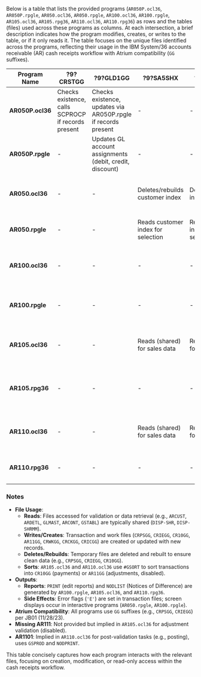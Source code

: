 Below is a table that lists the provided programs (`AR050P.ocl36`, `AR050P.rpgle`, `AR050.ocl36`, `AR050.rpgle`, `AR100.ocl36`, `AR100.rpgle`, `AR105.ocl36`, `AR105.rpg36`, `AR110.ocl36`, `AR110.rpg36`) as rows and the tables (files) used across these programs as columns. At each intersection, a brief description indicates how the program modifies, creates, or writes to the table, or if it only reads it. The table focuses on the unique files identified across the programs, reflecting their usage in the IBM System/36 accounts receivable (AR) cash receipts workflow with Atrium compatibility (`GG` suffixes).

| Program Name       | ?9?CRSTGG | ?9?GLD1GG | ?9?SA5SHX | ?9?SA5FIND | ?9?CRCKGG | ?9?CRWKGG | ?9?ARCUST | ?9?ARDETL | ?9?ARCONT | ?9?GLMAST | ?9?CRPSGG | ?9?CRIEGG | ?9?CR10GG | ?9?AR11GG | ?9?CRICGG | ?9?GSTABL | ?9?SA5FINM | ?9?GSPROD | ?9?ar100d | PRINT | NODLIST |
|--------------------|-----------|-----------|-----------|------------|-----------|-----------|-----------|-----------|-----------|-----------|-----------|-----------|-----------|-----------|-----------|-----------|------------|-----------|-----------|-------|---------|
| **AR050P.ocl36**   | Checks existence, calls SCPROCP if records present | Checks existence, updates via AR050P.rpgle if records present | - | - | - | - | - | - | - | - | - | - | - | - | - | - | - | - | - | - | - |
| **AR050P.rpgle**   | - | Updates GL account assignments (debit, credit, discount) | - | - | - | - | Reads for customer validation | - | Reads for default GL accounts | Reads for GL validation | - | - | - | - | - | - | - | - | - | - | - |
| **AR050.ocl36**    | - | - | Deletes/rebuilds customer index | Deletes/rebuilds invoice index | Deletes/rebuilds check work file | Deletes/rebuilds invoice work file | Reads (shared) for customer data | Reads (shared) for invoice data | Reads (shared) for company data | - | - | - | - | - | - | - | - | - | - | - | - |
| **AR050.rpgle**    | - | - | Reads customer index for selection | Reads invoice index for selection | Writes check data (e.g., CRCKAM, CRCKNO) | Writes invoice data (e.g., AWAMPD, AWCKNO) | Reads for customer validation | Reads for invoice validation | Reads for company defaults | - | - | - | - | - | - | - | - | - | - | - | - |
| **AR100.ocl36**    | - | - | - | - | - | - | Reads (shared) for customer data | Reads (shared) for invoice data | Reads (shared) for company data | Reads (shared) for GL validation | - | Deletes/rebuilds transaction file | - | - | - | - | - | - | - | - | - |
| **AR100.rpgle**    | - | - | - | - | - | - | Reads for customer validation | Reads for invoice validation | Reads for company defaults | Reads for GL validation | - | Writes transaction records (e.g., ATAMT, ATCKNO) | - | - | - | - | - | - | Reads/writes for screen data | Writes edit report | - |
| **AR105.ocl36**    | - | - | Reads (shared) for sales data | Reads (shared) for sales data | Reads check data (shared) | Reads invoice data | Reads (shared) for customer data | Reads (shared) for invoice data | Reads (shared) for company data | Reads (shared) for GL validation | Deletes/rebuilds transaction file | - | Deletes/sorts into payment file | Deletes/sorts into adjustment file | - | Reads (shared) for configuration | Reads (shared) for sales data | Reads (shared) for AR1101 | - | Writes edit report | Writes NOD report |
| **AR105.rpg36**    | - | - | - | - | Reads check data (e.g., CRCKAM) | Reads invoice data (e.g., AWAMPD) | Reads for customer validation | Reads for invoice validation | Reads for company defaults, GL accounts | - | Writes payment/unapplied cash/finance charge records | - | - | - | - | - | - | - | - | - | - |
| **AR110.ocl36**    | - | - | Reads (shared) for sales data | Reads (shared) for sales data | - | - | Reads (shared) for customer data | Reads (shared) for invoice data | Reads (shared) for company data | Reads (shared) for GL validation | - | Deletes/reads transaction file | Deletes/sorts into payment file | - | Deletes/rebuilds check file | Reads (shared) for configuration | Reads (shared) for sales data | Reads (shared) for AR1101 | - | Writes edit report | Writes NOD report |
| **AR110.rpg36**    | - | - | - | - | - | - | Reads for customer validation | Reads for invoice validation | Reads for company defaults | Reads for GL validation | - | Updates with error flags ('E'/' ') | Reads sorted transactions | - | Reads check data (e.g., CRCKAM) | Reads for configuration | - | - | - | Writes edit report | Writes NOD report |

### Notes
- **File Usage**:
  - **Reads**: Files accessed for validation or data retrieval (e.g., `ARCUST`, `ARDETL`, `GLMAST`, `ARCONT`, `GSTABL`) are typically shared (`DISP-SHR`, `DISP-SHRMM`).
  - **Writes/Creates**: Transaction and work files (`CRPSGG`, `CRIEGG`, `CR10GG`, `AR11GG`, `CRWKGG`, `CRCKGG`, `CRICGG`) are created or updated with new records.
  - **Deletes/Rebuilds**: Temporary files are deleted and rebuilt to ensure clean data (e.g., `CRPSGG`, `CRIEGG`, `CR10GG`).
  - **Sorts**: `AR105.ocl36` and `AR110.ocl36` use `#GSORT` to sort transactions into `CR10GG` (payments) or `AR11GG` (adjustments, disabled).
- **Outputs**:
  - **Reports**: `PRINT` (edit reports) and `NODLIST` (Notices of Difference) are generated by `AR100.rpgle`, `AR105.ocl36`, and `AR110.rpg36`.
  - **Side Effects**: Error flags (`'E'`) are set in transaction files; screen displays occur in interactive programs (`AR050.rpgle`, `AR100.rpgle`).
- **Atrium Compatibility**: All programs use `GG` suffixes (e.g., `CRPSGG`, `CRIEGG`) per JB01 (11/28/23).
- **Missing AR111**: Not provided but implied in `AR105.ocl36` for adjustment validation (disabled).
- **AR1101**: Implied in `AR110.ocl36` for post-validation tasks (e.g., posting), uses `GSPROD` and `NODPRINT`.

This table concisely captures how each program interacts with the relevant files, focusing on creation, modification, or read-only access within the cash receipts workflow.
